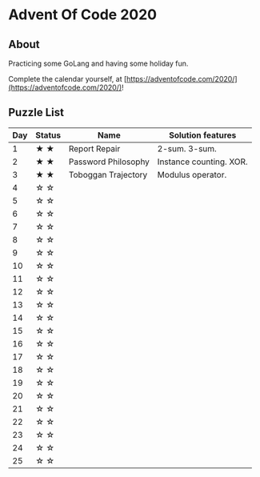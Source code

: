 # Advent Of Code 2020

## About

Practicing some GoLang and having some holiday fun.

Complete the calendar yourself, at [https://adventofcode.com/2020/](https://adventofcode.com/2020/)!

## Puzzle List

|Day   | Status  | Name                                   |Solution features |
|------|---------|----------------------------------------|------------------|
| 1    | ★ ★     | Report Repair                          | 2-sum. 3-sum.
| 2    | ★ ★     | Password Philosophy                    | Instance counting. XOR.
| 3    | ★ ★     | Toboggan Trajectory                    | Modulus operator.
| 4    | ☆ ☆     |
| 5    | ☆ ☆     |
| 6    | ☆ ☆     |
| 7    | ☆ ☆     |
| 8    | ☆ ☆     |
| 9    | ☆ ☆     |
| 10   | ☆ ☆     |
| 11   | ☆ ☆     |
| 12   | ☆ ☆     |
| 13   | ☆ ☆     |
| 14   | ☆ ☆     |
| 15   | ☆ ☆     |
| 16   | ☆ ☆     |
| 17   | ☆ ☆     |
| 18   | ☆ ☆     |
| 19   | ☆ ☆     |
| 20   | ☆ ☆     |
| 21   | ☆ ☆     |
| 22   | ☆ ☆     |
| 23   | ☆ ☆     |
| 24   | ☆ ☆     |
| 25   | ☆ ☆     |